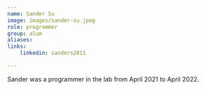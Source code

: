 ```yaml
---
name: Sander Su
image: images/sander-su.jpeg
role: programmer
group: alum
aliases:
links:
    linkedin: sanders2011

---
```


Sander was a programmer in the lab from April 2021 to April 2022.